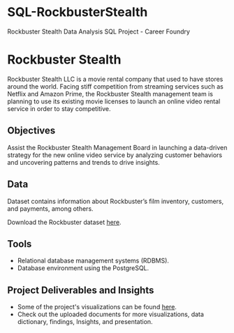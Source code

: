 # SQL-RockbusterStealth
Rockbuster Stealth Data Analysis SQL Project - Career Foundry

# Rockbuster Stealth
Rockbuster Stealth LLC is a movie rental company that used to have stores around the
world. Facing stiff competition from streaming services such as Netflix and Amazon Prime,
the Rockbuster Stealth management team is planning to use its existing movie licenses to
launch an online video rental service in order to stay competitive.

## Objectives
Assist the Rockbuster Stealth Management Board in launching a data-driven strategy for the new online video service by analyzing customer behaviors and uncovering patterns and trends to drive insights.

## Data
Dataset contains information about Rockbuster’s film inventory, customers, and payments, among others.

Download the Rockbuster dataset [here](http://www.postgresqltutorial.com/wp-content/uploads/2019/05/dvdrental.zip).

## Tools
* Relational database management systems (RDBMS).
* Database environment using the PostgreSQL.

## Project Deliverables and Insights
* Some of the project's visualizations can be found [here](https://public.tableau.com/views/Task10_17311786944560/Q3Q4?:language=en-US&:sid=&:redirect=auth&:display_count=n&:origin=viz_share_link).
* Check out the uploaded documents for more visualizations, data dictionary, findings, Insights, and presentation.

